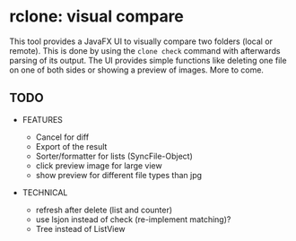 # rclone: visual compare
This tool provides a JavaFX UI to visually compare two folders (local or remote).
This is done by using the `clone check` command with afterwards parsing of its output.
The UI provides simple functions like deleting one file on one of both sides or showing a preview of images.
More to come.

## TODO
- FEATURES
  - Cancel for diff
  - Export of the result
  - Sorter/formatter for lists (SyncFile-Object)
  - click preview image for large view
  - show preview for different file types than jpg

- TECHNICAL
  - refresh after delete (list and counter)
  - use lsjon instead of check (re-implement matching)?
  - Tree instead of ListView